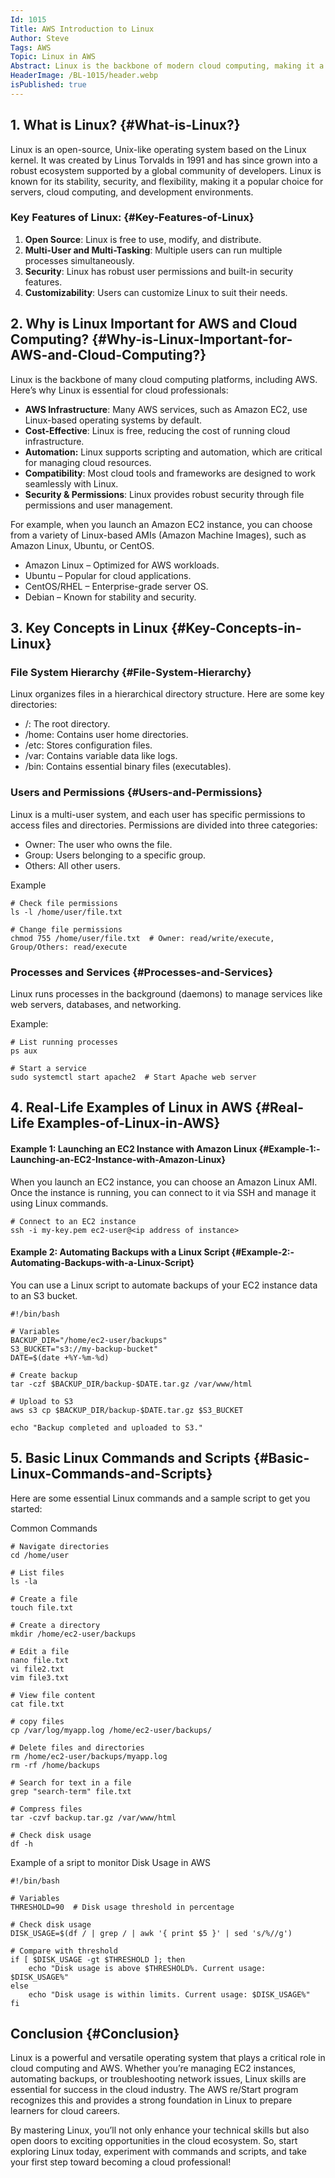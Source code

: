 ```yaml
---
Id: 1015
Title: AWS Introduction to Linux
Author: Steve
Tags: AWS
Topic: Linux in AWS
Abstract: Linux is the backbone of modern cloud computing, making it a critical skill for anyone pursuing a career in cloud technologies, including AWS. Whether you're an aspiring AWS Network Engineer or a cloud practitioner, understanding Linux is essential for managing servers, deploying applications, and automating tasks.
HeaderImage: /BL-1015/header.webp
isPublished: true
---
```


## 1. What is Linux? {#What-is-Linux?}
Linux is an open-source, Unix-like operating system based on the Linux kernel. It was created by Linus Torvalds in 1991 and has since grown into a robust ecosystem supported by a global community of developers. Linux is known for its stability, security, and flexibility, making it a popular choice for servers, cloud computing, and development environments.

### Key Features of Linux: {#Key-Features-of-Linux}
1. **Open Source**: Linux is free to use, modify, and distribute.
2. **Multi-User and Multi-Tasking**: Multiple users can run multiple processes simultaneously.
3. **Security**: Linux has robust user permissions and built-in security features.
4. **Customizability**: Users can customize Linux to suit their needs.

## 2. Why is Linux Important for AWS and Cloud Computing? {#Why-is-Linux-Important-for-AWS-and-Cloud-Computing?}
Linux is the backbone of many cloud computing platforms, including AWS. Here’s why Linux is essential for cloud professionals:

* **AWS Infrastructure**: Many AWS services, such as Amazon EC2, use Linux-based operating systems by default.
* **Cost-Effective**: Linux is free, reducing the cost of running cloud infrastructure.
* **Automation:** Linux supports scripting and automation, which are critical for managing cloud resources.
* **Compatibility**: Most cloud tools and frameworks are designed to work seamlessly with Linux.
* **Security & Permissions**: Linux provides robust security through file permissions and user management.

For example, when you launch an Amazon EC2 instance, you can choose from a variety of Linux-based AMIs (Amazon Machine Images), such as Amazon Linux, Ubuntu, or CentOS.

* Amazon Linux – Optimized for AWS workloads.
* Ubuntu – Popular for cloud applications.
* CentOS/RHEL – Enterprise-grade server OS.
* Debian – Known for stability and security.

## 3. Key Concepts in Linux {#Key-Concepts-in-Linux}

### File System Hierarchy {#File-System-Hierarchy}
Linux organizes files in a hierarchical directory structure. Here are some key directories:

* /: The root directory.
* /home: Contains user home directories.
* /etc: Stores configuration files.
* /var: Contains variable data like logs.
* /bin: Contains essential binary files (executables).

### Users and Permissions {#Users-and-Permissions}
Linux is a multi-user system, and each user has specific permissions to access files and directories. Permissions are divided into three categories:

* Owner: The user who owns the file.
* Group: Users belonging to a specific group.
* Others: All other users.

Example

```
# Check file permissions
ls -l /home/user/file.txt

# Change file permissions
chmod 755 /home/user/file.txt  # Owner: read/write/execute, Group/Others: read/execute
```
### Processes and Services {#Processes-and-Services}
Linux runs processes in the background (daemons) to manage services like web servers, databases, and networking.

Example:

```
# List running processes
ps aux

# Start a service
sudo systemctl start apache2  # Start Apache web server

```

## 4. Real-Life Examples of Linux in AWS {#Real-Life Examples-of-Linux-in-AWS}

#### Example 1: Launching an EC2 Instance with Amazon Linux {#Example-1:-Launching-an-EC2-Instance-with-Amazon-Linux}
When you launch an EC2 instance, you can choose an Amazon Linux AMI. Once the instance is running, you can connect to it via SSH and manage it using Linux commands.

```
# Connect to an EC2 instance
ssh -i my-key.pem ec2-user@<ip address of instance>

```

#### Example 2: Automating Backups with a Linux Script {#Example-2:-Automating-Backups-with-a-Linux-Script}
You can use a Linux script to automate backups of your EC2 instance data to an S3 bucket.

```
#!/bin/bash

# Variables
BACKUP_DIR="/home/ec2-user/backups"
S3_BUCKET="s3://my-backup-bucket"
DATE=$(date +%Y-%m-%d)

# Create backup
tar -czf $BACKUP_DIR/backup-$DATE.tar.gz /var/www/html

# Upload to S3
aws s3 cp $BACKUP_DIR/backup-$DATE.tar.gz $S3_BUCKET

echo "Backup completed and uploaded to S3."

```

## 5. Basic Linux Commands and Scripts {#Basic-Linux-Commands-and-Scripts}
Here are some essential Linux commands and a sample script to get you started:

Common Commands

```
# Navigate directories
cd /home/user

# List files
ls -la

# Create a file
touch file.txt

# Create a directory
mkdir /home/ec2-user/backups

# Edit a file
nano file.txt
vi file2.txt
vim file3.txt

# View file content
cat file.txt

# copy files
cp /var/log/myapp.log /home/ec2-user/backups/

# Delete files and directories
rm /home/ec2-user/backups/myapp.log
rm -rf /home/backups

# Search for text in a file
grep "search-term" file.txt

# Compress files
tar -czvf backup.tar.gz /var/www/html

# Check disk usage
df -h

```

Example of a sript to monitor Disk Usage in AWS

```
#!/bin/bash

# Variables
THRESHOLD=90  # Disk usage threshold in percentage

# Check disk usage
DISK_USAGE=$(df / | grep / | awk '{ print $5 }' | sed 's/%//g')

# Compare with threshold
if [ $DISK_USAGE -gt $THRESHOLD ]; then
    echo "Disk usage is above $THRESHOLD%. Current usage: $DISK_USAGE%"
else
    echo "Disk usage is within limits. Current usage: $DISK_USAGE%"
fi

```

## Conclusion {#Conclusion}
Linux is a powerful and versatile operating system that plays a critical role in cloud computing and AWS. Whether you’re managing EC2 instances, automating backups, or troubleshooting network issues, Linux skills are essential for success in the cloud industry. The AWS re/Start program recognizes this and provides a strong foundation in Linux to prepare learners for cloud careers.

By mastering Linux, you’ll not only enhance your technical skills but also open doors to exciting opportunities in the cloud ecosystem. So, start exploring Linux today, experiment with commands and scripts, and take your first step toward becoming a cloud professional!